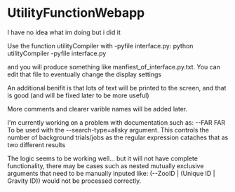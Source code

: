 # UtilityFunctionWebapp
I have no idea what im doing but i did it

Use the function utilityCompiler with -pyfile interface.py:
python utilityCompiler -pyfile interface.py

and you will produce something like manfiest_of_interface.py.txt.
You can edit that file to eventually change the display settings

An additional benifit is that lots of text will be printed to the screen, and that is good (and will be fixed later to be more useful)

More comments and clearer varible names will be added later.

I'm currently working on a problem with documentation such as:
--FAR FAR             To be used with the --search-type=allsky argument.
                        This controls the number of background trials/jobs
as the regular expression cataches that as two different results

The logic seems to be working well... but it will not have complete functionality, there may be cases such as nested mutually exclusive arguments that need to be manually inputed like: (--ZooID | (Unique ID | Gravity ID)) would not be processed correctly. 

